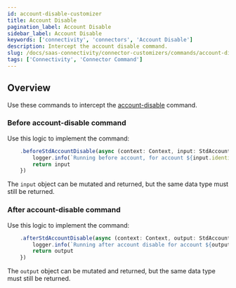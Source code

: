 ```yaml
---
id: account-disable-customizer
title: Account Disable
pagination_label: Account Disable
sidebar_label: Account Disable
keywords: ['connectivity', 'connectors', 'Account Disable']
description: Intercept the account disable command. 
slug: /docs/saas-connectivity/connector-customizers/commands/account-disable
tags: ['Connectivity', 'Connector Command']
---
```


## Overview

Use these commands to intercept the [account-disable](../../commands/account-disable) command.

### Before account-disable command

Use this logic to implement the command: 

```javascript
    .beforeStdAccountDisable(async (context: Context, input: StdAccountDisableInput) => {
        logger.info(`Running before account, for account ${input.identity}`)
        return input
    })
```
The `input` object can be mutated and returned, but the same data type must still be returned.

### After account-disable command

Use this logic to implement the command: 

```javascript
    .afterStdAccountDisable(async (context: Context, output: StdAccountDisableOutput) => {
        logger.info(`Running after account disable for account ${output.identity}`)
        return output
    })
```
The `output` object can be mutated and returned, but the same data type must still be returned.